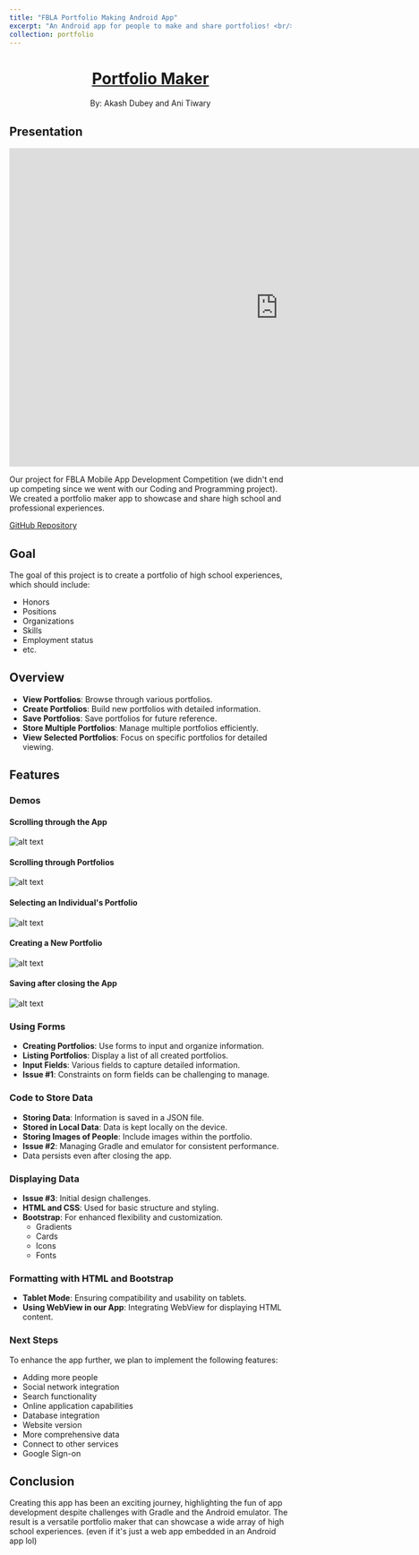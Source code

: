 ```yaml
---
title: "FBLA Portfolio Making Android App"
excerpt: "An Android app for people to make and share portfolios! <br/><img src='/images/portfolio/android/title.png' width='375' height='263'>"
collection: portfolio
---
```


<h1 align="center"><a href="https://github.com/ani-tiwary/fbla-app">Portfolio Maker</a></h1>

<p align="center">By: Akash Dubey and Ani Tiwary</p> 

## Presentation
<iframe src="https://docs.google.com/presentation/d/e/2PACX-1vS5X1v5jACgj6SBYcDZllYY1977XmTOv4XG8JzkTbGAf-Z5zEOf_KXFEuyif7VfcD4uGJmS-IKhkflW/embed?start=true&loop=true&delayms=3000" frameborder="0" width="960" height="569" allowfullscreen="true" mozallowfullscreen="true" webkitallowfullscreen="true"></iframe>

Our project for FBLA Mobile App Development Competition (we didn't end up competing since we went with our Coding and Programming project). We created a portfolio maker app to showcase and share high school and professional experiences.

[GitHub Repository](https://github.com/ani-tiwary/fbla-app)

## Goal
The goal of this project is to create a portfolio of high school experiences, which should include:
- Honors
- Positions
- Organizations
- Skills
- Employment status
- etc.

## Overview
- **View Portfolios**: Browse through various portfolios.
- **Create Portfolios**: Build new portfolios with detailed information.
- **Save Portfolios**: Save portfolios for future reference.
- **Store Multiple Portfolios**: Manage multiple portfolios efficiently.
- **View Selected Portfolios**: Focus on specific portfolios for detailed viewing.

## Features

### Demos
#### Scrolling through the App
![alt text](/images/portfolio/android/scroll.gif)

#### Scrolling through Portfolios
![alt text](/images/portfolio/android/people.gif)

#### Selecting an Individual's Portfolio
![alt text](/images/portfolio/android/select.gif)

#### Creating a New Portfolio
![alt text](/images/portfolio/android/added.gif)

#### Saving after closing the App
![alt text](/images/portfolio/android/saved.gif)

### Using Forms
- **Creating Portfolios**: Use forms to input and organize information.
- **Listing Portfolios**: Display a list of all created portfolios.
- **Input Fields**: Various fields to capture detailed information.
- **Issue #1**: Constraints on form fields can be challenging to manage.

### Code to Store Data
- **Storing Data**: Information is saved in a JSON file.
- **Stored in Local Data**: Data is kept locally on the device.
- **Storing Images of People**: Include images within the portfolio.
- **Issue #2**: Managing Gradle and emulator for consistent performance.
- Data persists even after closing the app.

### Displaying Data
- **Issue #3**: Initial design challenges.
- **HTML and CSS**: Used for basic structure and styling.
- **Bootstrap**: For enhanced flexibility and customization.
  - Gradients
  - Cards
  - Icons
  - Fonts

### Formatting with HTML and Bootstrap
- **Tablet Mode**: Ensuring compatibility and usability on tablets.
- **Using WebView in our App**: Integrating WebView for displaying HTML content.

### Next Steps
To enhance the app further, we plan to implement the following features:
- Adding more people
- Social network integration
- Search functionality
- Online application capabilities
- Database integration
- Website version
- More comprehensive data
- Connect to other services
- Google Sign-on

## Conclusion
Creating this app has been an exciting journey, highlighting the fun of app development despite challenges with Gradle and the Android emulator. The result is a versatile portfolio maker that can showcase a wide array of high school experiences. (even if it's just a web app embedded in an Android app lol)